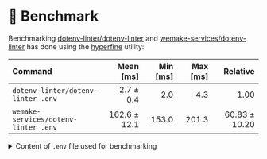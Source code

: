# 🚧 Benchmark

Benchmarking [dotenv-linter/dotenv-linter](https://github.com/dotenv-linter/dotenv-linter) and [wemake-services/dotenv-linter](https://github.com/wemake-services/dotenv-linter) has done using the [hyperfine](https://github.com/sharkdp/hyperfine) utility:

| Command | Mean [ms] | Min [ms] | Max [ms] | Relative |
|:---|---:|---:|---:|---:|
| `dotenv-linter/dotenv-linter .env` | 2.7 ± 0.4 | 2.0 | 4.3 | 1.00 |
| `wemake-services/dotenv-linter .env` | 162.6 ± 12.1 | 153.0 | 201.3 | 60.83 ± 10.20 |

<details>
<summary>Content of <code>.env</code> file used for benchmarking</summary>

```dotenv
 SPACED=

KEY = VALUE

SECRET="my value"

SECRET=Already defined

kebab-case-name=1
snake_case_name=2
```

</details>
